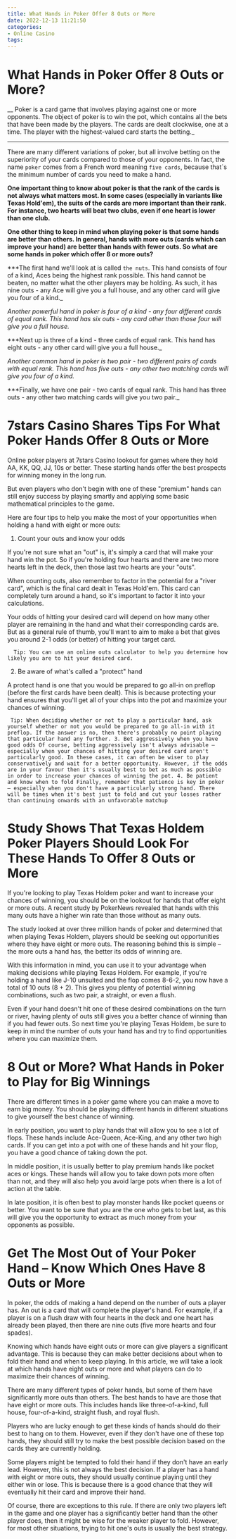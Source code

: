```yaml
---
title: What Hands in Poker Offer 8 Outs or More
date: 2022-12-13 11:21:50
categories:
- Online Casino
tags:
---
```



#  What Hands in Poker Offer 8 Outs or More?

__ Poker is a card game that involves playing against one or more opponents. The object of poker is to win the pot, which contains all the bets that have been made by the players. The cards are dealt clockwise, one at a time. The player with the highest-valued card starts the betting._

* * *

There are many different variations of poker, but all involve betting on the superiority of your cards compared to those of your opponents. In fact, the name `poker` comes from a French word meaning `five cards`, because that`s the minimum number of cards you need to make a hand.

**One important thing to know about poker is that the rank of the cards is not always what matters most. In some cases (especially in variants like Texas Hold'em), the suits of the cards are more important than their rank. For instance, two hearts will beat two clubs, even if one heart is lower than one club.**

**One other thing to keep in mind when playing poker is that some hands are better than others. In general, hands with more outs (cards which can improve your hand) are better than hands with fewer outs. So what are some hands in poker which offer 8 or more outs?**

***The first hand we'll look at is called `the nuts`. This hand consists of four of a kind, Aces being the highest rank possible. This hand cannot be beaten, no matter what the other players may be holding. As such, it has nine outs - any Ace will give you a full house, and any other card will give you four of a kind._

_Another powerful hand in poker is four of a kind - any four different cards of equal rank. This hand has six outs - any card other than those four will give you a full house._

***Next up is three of a kind - three cards of equal rank. This hand has eight outs - any other card will give you a full house._


_Another common hand in poker is two pair - two different pairs of cards with equal rank. This hand has five outs - any other two matching cards will give you four of a kind._

***Finally, we have one pair - two cards of equal rank. This hand has three outs - any other two matching cards will give you two pair._

#  7stars Casino Shares Tips For What Poker Hands Offer 8 Outs or More

Online poker players at 7stars Casino lookout for games where they hold AA, KK, QQ, JJ, 10s or better. These starting hands offer the best prospects for winning money in the long run.

But even players who don't begin with one of these "premium" hands can still enjoy success by playing smartly and applying some basic mathematical principles to the game.

Here are four tips to help you make the most of your opportunities when holding a hand with eight or more outs:

1. Count your outs and know your odds

If you're not sure what an "out" is, it's simply a card that will make your hand win the pot. So if you're holding four hearts and there are two more hearts left in the deck, then those last two hearts are your "outs".

When counting outs, also remember to factor in the potential for a "river card", which is the final card dealt in Texas Hold'em. This card can completely turn around a hand, so it's important to factor it into your calculations.

Your odds of hitting your desired card will depend on how many other player are remaining in the hand and what their corresponding cards are. But as a general rule of thumb, you'll want to aim to make a bet that gives you around 2-1 odds (or better) of hitting your target card.

      Tip: You can use an online outs calculator to help you determine how likely you are to hit your desired card.
2. Be aware of what's called a "protect" hand

A protect hand is one that you would be prepared to go all-in on preflop (before the first cards have been dealt). This is because protecting your hand ensures that you'll get all of your chips into the pot and maximize your chances of winning.

     Tip: When deciding whether or not to play a particular hand, ask yourself whether or not you would be prepared to go all-in with it preflop. If the answer is no, then there's probably no point playing that particular hand any further. 3. Bet aggressively when you have good odds Of course, betting aggressively isn't always advisable – especially when your chances of hitting your desired card aren't particularly good. In these cases, it can often be wiser to play conservatively and wait for a better opportunity. However, if the odds are in your favour then it's usually best to bet as much as possible in order to increase your chances of winning the pot. 4. Be patient and know when to fold Finally, remember that patience is key in poker – especially when you don't have a particularly strong hand. There will be times when it's best just to fold and cut your losses rather than continuing onwards with an unfavorable matchup

#  Study Shows That Texas Holdem Poker Players Should Look For These Hands To Offer 8 Outs or More

If you're looking to play Texas Holdem poker and want to increase your chances of winning, you should be on the lookout for hands that offer eight or more outs. A recent study by PokerNews revealed that hands with this many outs have a higher win rate than those without as many outs.

The study looked at over three million hands of poker and determined that when playing Texas Holdem, players should be seeking out opportunities where they have eight or more outs. The reasoning behind this is simple – the more outs a hand has, the better its odds of winning are.

With this information in mind, you can use it to your advantage when making decisions while playing Texas Holdem. For example, if you're holding a hand like J-10 unsuited and the flop comes 8-6-2, you now have a total of 10 outs (8 + 2). This gives you plenty of potential winning combinations, such as two pair, a straight, or even a flush.

Even if your hand doesn't hit one of these desired combinations on the turn or river, having plenty of outs still gives you a better chance of winning than if you had fewer outs. So next time you're playing Texas Holdem, be sure to keep in mind the number of outs your hand has and try to find opportunities where you can maximize them.

#  8 Out or More? What Hands in Poker to Play for Big Winnings 

There are different times in a poker game where you can make a move to earn big money. You should be playing different hands in different situations to give yourself the best chance of winning.

In early position, you want to play hands that will allow you to see a lot of flops. These hands include Ace-Queen, Ace-King, and any other two high cards. If you can get into a pot with one of these hands and hit your flop, you have a good chance of taking down the pot.

In middle position, it is usually better to play premium hands like pocket aces or kings. These hands will allow you to take down pots more often than not, and they will also help you avoid large pots when there is a lot of action at the table.

In late position, it is often best to play monster hands like pocket queens or better. You want to be sure that you are the one who gets to bet last, as this will give you the opportunity to extract as much money from your opponents as possible.

#  Get The Most Out of Your Poker Hand – Know Which Ones Have 8 Outs or More

In poker, the odds of making a hand depend on the number of outs a player has. An out is a card that will complete the player's hand. For example, if a player is on a flush draw with four hearts in the deck and one heart has already been played, then there are nine outs (five more hearts and four spades).

Knowing which hands have eight outs or more can give players a significant advantage. This is because they can make better decisions about when to fold their hand and when to keep playing. In this article, we will take a look at which hands have eight outs or more and what players can do to maximize their chances of winning.

There are many different types of poker hands, but some of them have significantly more outs than others. The best hands to have are those that have eight or more outs. This includes hands like three-of-a-kind, full house, four-of-a-kind, straight flush, and royal flush.

Players who are lucky enough to get these kinds of hands should do their best to hang on to them. However, even if they don't have one of these top hands, they should still try to make the best possible decision based on the cards they are currently holding.

Some players might be tempted to fold their hand if they don't have an early lead. However, this is not always the best decision. If a player has a hand with eight or more outs, they should usually continue playing until they either win or lose. This is because there is a good chance that they will eventually hit their card and improve their hand.

Of course, there are exceptions to this rule. If there are only two players left in the game and one player has a significantly better hand than the other player does, then it might be wise for the weaker player to fold. However, for most other situations, trying to hit one's outs is usually the best strategy.